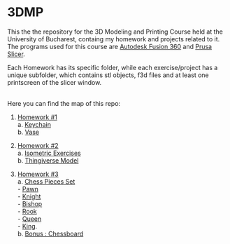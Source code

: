 # 3DMP

This the the repository for the 3D Modeling and Printing Course held at the University of Bucharest, containg my homework and projects related to it. The programs used for this course are [Autodesk Fusion 360](https://www.autodesk.com/products/fusion-360/students-teachers-educators) and [Prusa Slicer](https://www.prusa3d.com/prusaslicer/).


Each Homework has its specific folder, while each exercise/project has a unique subfolder, which contains stl objects, f3d files and at least one printscreen of the slicer window.
<br />
<br />

Here you can find the map of this repo:
1. [Homework #1](https://github.com/Ana-Mares/3DMP/tree/master/Homework%20%231) <br />
   	a. [Keychain](https://github.com/Ana-Mares/3DMP/tree/master/Homework%20%231/Keychain)<br />
   b. [Vase](https://github.com/Ana-Mares/3DMP/tree/master/Homework%20%231/Vase)
   
2. [Homework #2](https://github.com/Ana-Mares/3DMP/tree/master/Homework%20%232)<br />
   a. [Isometric Exercises](https://github.com/Ana-Mares/3DMP/tree/master/Homework%20%232/Isometric%20Exercises)<br />
   b. [Thingiverse Model](https://github.com/Ana-Mares/3DMP/tree/master/Homework%20%232/Thingiverse%20Model)


2. [Homework #3](https://github.com/Ana-Mares/3DMP/tree/master/Homework%20%233)<br/>
	a. [Chess Pieces Set](https://github.com/Ana-Mares/3DMP/tree/master/Homework%20%233/Chess%20Pieces%20Set)<br/>
 	 	 - [Pawn](https://github.com/Ana-Mares/3DMP/blob/master/Homework%20%233/Chess%20Pieces%20Set/Pawn.stl)<br/>
 	 	 - [Knight](https://github.com/Ana-Mares/3DMP/blob/master/Homework%20%233/Chess%20Pieces%20Set/Knight.stl) </br>
 		  - [Bishop](https://github.com/Ana-Mares/3DMP/blob/master/Homework%20%233/Chess%20Pieces%20Set/Bishop.stl) </br>
 		  - [Rook](https://github.com/Ana-Mares/3DMP/blob/master/Homework%20%233/Chess%20Pieces%20Set/Rook.stl) </br>
 		  - [Queen](https://github.com/Ana-Mares/3DMP/blob/master/Homework%20%233/Chess%20Pieces%20Set/Queen.stl) </br> 
		  - [King](https://github.com/Ana-Mares/3DMP/blob/master/Homework%20%233/Chess%20Pieces%20Set/King.stl). </br>
	b. [Bonus : Chessboard](https://github.com/Ana-Mares/3DMP/tree/master/Homework%20%233/Chessboard)


